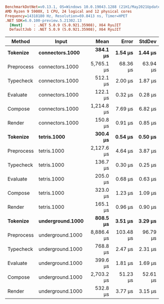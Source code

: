 ``` ini

BenchmarkDotNet=v0.13.1, OS=Windows 10.0.19043.1288 (21H1/May2021Update)
AMD Ryzen 9 5900X, 1 CPU, 24 logical and 12 physical cores
Frequency=14318180 Hz, Resolution=69.8413 ns, Timer=HPET
.NET SDK=6.0.100-preview.5.21302.13
  [Host]     : .NET 5.0.9 (5.0.921.35908), X64 RyuJIT
  DefaultJob : .NET 5.0.9 (5.0.921.35908), X64 RyuJIT


```
|     Method |            Input |       Mean |     Error |   StdDev |
|----------- |----------------- |-----------:|----------:|---------:|
|   **Tokenize** |  **connectors.1000** |   **384.1 μs** |   **1.54 μs** |  **1.44 μs** |
| Preprocess |  connectors.1000 | 5,765.1 μs |  68.36 μs | 63.94 μs |
|  Typecheck |  connectors.1000 |   512.1 μs |   2.00 μs |  1.87 μs |
|   Evaluate |  connectors.1000 |   122.1 μs |   0.32 μs |  0.28 μs |
|    Compose |  connectors.1000 | 1,214.8 μs |   7.69 μs |  6.82 μs |
|     Render |  connectors.1000 |   150.8 μs |   0.91 μs |  0.85 μs |
|   **Tokenize** |      **tetris.1000** |   **300.4 μs** |   **0.54 μs** |  **0.50 μs** |
| Preprocess |      tetris.1000 | 2,127.6 μs |   4.64 μs |  3.87 μs |
|  Typecheck |      tetris.1000 |   136.7 μs |   0.30 μs |  0.25 μs |
|   Evaluate |      tetris.1000 |   205.0 μs |   0.68 μs |  0.63 μs |
|    Compose |      tetris.1000 |   323.0 μs |   1.23 μs |  1.09 μs |
|     Render |      tetris.1000 |   165.1 μs |   0.96 μs |  0.90 μs |
|   **Tokenize** | **underground.1000** |   **808.5 μs** |   **3.51 μs** |  **3.29 μs** |
| Preprocess | underground.1000 | 8,886.4 μs | 103.48 μs | 96.79 μs |
|  Typecheck | underground.1000 |   768.8 μs |   2.47 μs |  2.31 μs |
|   Evaluate | underground.1000 |   399.6 μs |   1.81 μs |  1.69 μs |
|    Compose | underground.1000 | 2,703.2 μs |  51.23 μs | 52.61 μs |
|     Render | underground.1000 |   532.8 μs |   3.77 μs |  3.15 μs |
